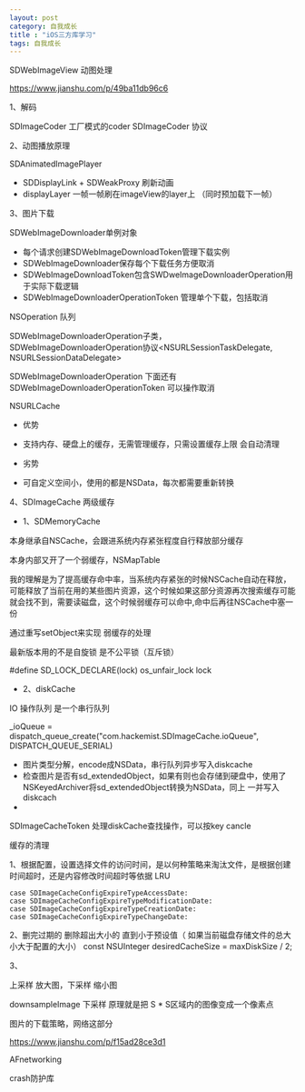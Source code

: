 ```yaml
---
layout: post
category: 自我成长
title : "iOS三方库学习"
tags: 自我成长
---
```


SDWebImageView  动图处理


https://www.jianshu.com/p/49ba11db96c6


1、解码

SDImageCoder
工厂模式的coder SDImageCoder 协议


2、动图播放原理

SDAnimatedImagePlayer

- SDDisplayLink + SDWeakProxy 刷新动画  
- displayLayer 一帧一帧刷在imageView的layer上 （同时预加载下一帧）


3、图片下载

SDWebImageDownloader单例对象

- 每个请求创建SDWebImageDownloadToken管理下载实例
- SDWebImageDownloader保存每个下载任务方便取消
- SDWebImageDownloadToken包含SWDweImageDownloaderOperation用于实际下载逻辑
- SDWebImageDownloaderOperationToken 管理单个下载，包括取消


NSOperation 队列

SDWebImageDownloaderOperation子类，SDWebImageDownloaderOperation协议<NSURLSessionTaskDelegate, NSURLSessionDataDelegate>

SDWebImageDownloaderOperation 下面还有 SDWebImageDownloaderOperationToken  可以操作取消


NSURLCache

- 优势

 - 支持内存、硬盘上的缓存，无需管理缓存，只需设置缓存上限  会自动清理

- 劣势

 - 可自定义空间小，使用的都是NSData，每次都需要重新转换



4、SDImageCache  两级缓存

- 1、SDMemoryCache 

本身继承自NSCache，会跟进系统内存紧张程度自行释放部分缓存

本身内部又开了一个弱缓存，NSMapTable

我的理解是为了提高缓存命中率，当系统内存紧张的时候NSCache自动在释放，
可能释放了当前在用的某些图片资源，这个时候如果这部分资源再次搜索缓存可能就会找不到，需要读磁盘，这个时候弱缓存可以命中,命中后再往NSCache中塞一份


通过重写setObject来实现 弱缓存的处理

最新版本用的不是自旋锁 是不公平锁（互斥锁）

#define SD_LOCK_DECLARE(lock) os_unfair_lock lock 


- 2、diskCache

IO 操作队列  是一个串行队列 

_ioQueue = dispatch_queue_create("com.hackemist.SDImageCache.ioQueue", DISPATCH_QUEUE_SERIAL)

- 图片类型分解，encode成NSData，串行队列异步写入diskcache
- 检查图片是否有sd_extendedObject，如果有则也会存储到硬盘中，使用了NSKeyedArchiver将sd_extendedObject转换为NSData，同上 一并写入diskcach
- 


SDImageCacheToken  处理diskCache查找操作，可以按key cancle




缓存的清理

1、根据配置，设置选择文件的访问时间，是以何种策略来淘汰文件，是根据创建时间超时，还是内容修改时间超时等依据  LRU
```
case SDImageCacheConfigExpireTypeAccessDate:
case SDImageCacheConfigExpireTypeModificationDate:
case SDImageCacheConfigExpireTypeCreationDate:
case SDImageCacheConfigExpireTypeChangeDate:

```

2、删完过期的 删除超出大小的 直到小于预设值（ 如果当前磁盘存储文件的总大小大于配置的大小）   const NSUInteger desiredCacheSize = maxDiskSize / 2;

3、



上采样 放大图，下采样  缩小图

downsampleImage 下采样  原理就是把 S * S区域内的图像变成一个像素点



图片的下载策略，网络这部分


https://www.jianshu.com/p/f15ad28ce3d1



AFnetworking


crash防护库


